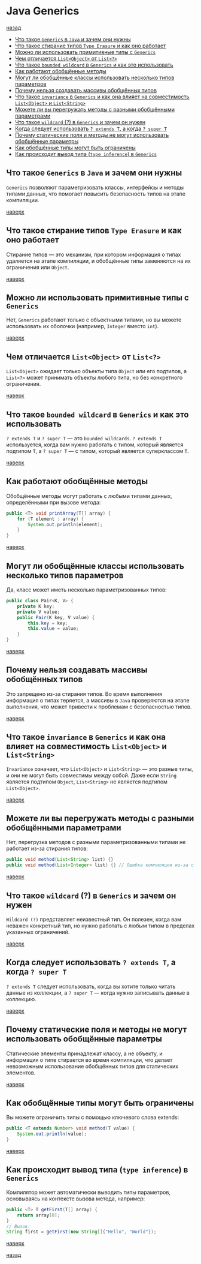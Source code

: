 # Java Generics

[назад](../README.md)

* [Что такое `Generics` в `Java` и зачем они нужны](#что-такое-generics-в-java-и-зачем-они-нужны)
* [Что такое стирание типов `Type Erasure` и как оно работает](#что-такое-стирание-типов-type-erasure-и-как-оно-работает)
* [Можно ли использовать примитивные типы с `Generics`](#можно-ли-использовать-примитивные-типы-с-generics)
* [Чем отличается `List<Object>` от `List<?>`](#чем-отличается-list<object>-от-list<>)
* [Что такое `bounded wildcard` в `Generics` и как это использовать](#что-такое-bounded-wildcard-в-generics-и-как-это-использовать)
* [Как работают обобщённые методы](#как-работают-обобщённые-методы)
* [Могут ли обобщённые классы использовать несколько типов параметров](#могут-ли-обобщённые-классы-использовать-несколько-типов-параметров)
* [Почему нельзя создавать массивы обобщённых типов](#почему-нельзя-создавать-массивы-обобщённых-типов)
* [Что такое `invariance` в `Generics` и как она влияет на совместимость `List<Object>` и `List<String>`](#что-такое-invariance-в-generics-и-как-она-влияет-на-совместимость-list<object>-и-list<string>)
* [Можете ли вы перегружать методы с разными обобщёнными параметрами](#можете-ли-вы-перегружать-методы-с-разными-обобщёнными-параметрами)
* [Что такое `wildcard` (?) в `Generics` и зачем он нужен](#что-такое-wildcard--в-generics-и-зачем-он-нужен)
* [Когда следует использовать `? extends T`, а когда `? super T`](#когда-следует-использовать--extends-t-а-когда--super-t)
* [Почему статические поля и методы не могут использовать обобщённые параметры](#почему-статические-поля-и-методы-не-могут-использовать-обобщённые-параметры)
* [Как обобщённые типы могут быть ограничены](#как-обобщённые-типы-могут-быть-ограничены)
* [Как происходит вывод типа (`type inference`) в `Generics`](#как-происходит-вывод-типа-type-inference-в-generics)

## Что такое `Generics` в `Java` и зачем они нужны

`Generics` позволяют параметризовать классы, интерфейсы и методы типами данных, что помогает повысить безопасность типов на этапе компиляции.

[наверх](#java-generics)

## Что такое стирание типов `Type Erasure` и как оно работает

Стирание типов — это механизм, при котором информация о типах удаляется на этапе компиляции, и обобщённые типы заменяются на их ограничения или `Object`.

[наверх](#java-generics)

## Можно ли использовать примитивные типы с `Generics`

Нет, `Generics` работают только с объектными типами, но вы можете использовать их оболочки (например, `Integer` вместо `int`).

[наверх](#java-generics)

## Чем отличается `List<Object>` от `List<?>`

`List<Object>` ожидает только объекты типа `Object` или его подтипов, а `List<?>` может принимать объекты любого типа, но без конкретного ограничения.

[наверх](#java-generics)

## Что такое `bounded wildcard` в `Generics` и как это использовать

`? extends T` и `? super T` — это `bounded wildcards`. `? extends T` используется, когда вам нужно работать с типом, который является подтипом `T`, а `? super T` — с типом, который является суперклассом `T`.

[наверх](#java-generics)

## Как работают обобщённые методы

Обобщённые методы могут работать с любыми типами данных, определёнными при вызове метода:
```java
public <T> void printArray(T[] array) {
    for (T element : array) {
        System.out.println(element);
    }
}
```

[наверх](#java-generics)

## Могут ли обобщённые классы использовать несколько типов параметров

Да, класс может иметь несколько параметризованных типов:
```java
public class Pair<K, V> {
    private K key;
    private V value;
    public Pair(K key, V value) {
        this.key = key;
        this.value = value;
    }
}
```

[наверх](#java-generics)

## Почему нельзя создавать массивы обобщённых типов

Это запрещено из-за стирания типов. Во время выполнения информация о типах теряется, а массивы в `Java` проверяются на этапе выполнения, что может привести к проблемам с безопасностью типов.

[наверх](#java-generics)

## Что такое `invariance` в `Generics` и как она влияет на совместимость `List<Object>` и `List<String>`

`Invariance` означает, что `List<Object>` и `List<String>` — это разные типы, и они не могут быть совместимы между собой. Даже если `String` является подтипом `Object`, `List<String>` не является подтипом `List<Object>`.

[наверх](#java-generics)

## Можете ли вы перегружать методы с разными обобщёнными параметрами

Нет, перегрузка методов с разными параметризованными типами не работает из-за стирания типов:
```java
public void method(List<String> list) {}
public void method(List<Integer> list) {} // Ошибка компиляции из-за стирания типов
```

[наверх](#java-generics)


## Что такое `wildcard` (?) в `Generics` и зачем он нужен
`Wildcard (?)` представляет неизвестный тип. Он полезен, когда вам неважен конкретный тип, но нужно работать с любым типом в пределах указанных ограничений.

[наверх](#java-generics)

## Когда следует использовать `? extends T`, а когда `? super T`
`? extends T` следует использовать, когда вы хотите только читать данные из коллекции, а `? super T` — когда нужно записывать данные в коллекцию.

[наверх](#java-generics)

## Почему статические поля и методы не могут использовать обобщённые параметры
Статические элементы принадлежат классу, а не объекту, и информация о типе стирается во время компиляции, что делает невозможным использование обобщённых типов для статических элементов.

[наверх](#java-generics)

## Как обобщённые типы могут быть ограничены
Вы можете ограничить типы с помощью ключевого слова extends:
```java
public <T extends Number> void method(T value) {
    System.out.println(value);
}
```

[наверх](#java-generics)

## Как происходит вывод типа (`type inference`) в `Generics`
Компилятор может автоматически выводить типы параметров, основываясь на контексте вызова метода, например:
```java
public <T> T getFirst(T[] array) {
    return array[0];
}
// Вызов:
String first = getFirst(new String[]{"Hello", "World"});
```

[наверх](#java-generics) 

[назад](../README.md)